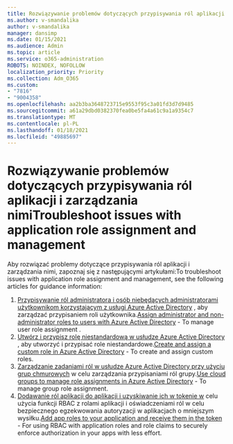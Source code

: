 ```yaml
---
title: Rozwiązywanie problemów dotyczących przypisywania ról aplikacji i zarządzania nimi
ms.author: v-smandalika
author: v-smandalika
manager: dansimp
ms.date: 01/15/2021
ms.audience: Admin
ms.topic: article
ms.service: o365-administration
ROBOTS: NOINDEX, NOFOLLOW
localization_priority: Priority
ms.collection: Adm_O365
ms.custom:
- "7816"
- "9004358"
ms.openlocfilehash: aa2b3ba3648723715e9553f95c3a01fd3d7d9485
ms.sourcegitcommit: a61a29dbd0382370fea0be5fa4a61c9a1a9354c7
ms.translationtype: MT
ms.contentlocale: pl-PL
ms.lasthandoff: 01/18/2021
ms.locfileid: "49885697"
---
```

# <a name="troubleshoot-issues-with-application-role-assignment-and-management"></a><span data-ttu-id="94dce-102">Rozwiązywanie problemów dotyczących przypisywania ról aplikacji i zarządzania nimi</span><span class="sxs-lookup"><span data-stu-id="94dce-102">Troubleshoot issues with application role assignment and management</span></span>

<span data-ttu-id="94dce-103">Aby rozwiązać problemy dotyczące przypisywania ról aplikacji i zarządzania nimi, zapoznaj się z następującymi artykułami:</span><span class="sxs-lookup"><span data-stu-id="94dce-103">To troubleshoot issues with application role assignment and management, see the following articles for guidance information:</span></span>

1. <span data-ttu-id="94dce-104">[Przypisywanie ról administratora i osób niebędących administratorami użytkownikom korzystającym z usługi Azure Active Directory](https://docs.microsoft.com/azure/active-directory/fundamentals/active-directory-users-assign-role-azure-portal) , aby zarządzać przypisaniem roli użytkownika.</span><span class="sxs-lookup"><span data-stu-id="94dce-104">[Assign administrator and non-administrator roles to users with Azure Active Directory](https://docs.microsoft.com/azure/active-directory/fundamentals/active-directory-users-assign-role-azure-portal) - To manage user role assignment .</span></span>
2. <span data-ttu-id="94dce-105">[Utwórz i przypisz rolę niestandardową w usłudze Azure Active Directory](https://docs.microsoft.com/azure/active-directory/roles/custom-create) , aby utworzyć i przypisać role niestandardowe.</span><span class="sxs-lookup"><span data-stu-id="94dce-105">[Create and assign a custom role in Azure Active Directory](https://docs.microsoft.com/azure/active-directory/roles/custom-create) - To create and assign custom roles.</span></span>
3. <span data-ttu-id="94dce-106">[Zarządzanie zadaniami ról w usłudze Azure Active Directory przy użyciu grup chmurowych](https://docs.microsoft.com/azure/active-directory/roles/groups-concept) w celu zarządzania przypisaniami ról grupy.</span><span class="sxs-lookup"><span data-stu-id="94dce-106">[Use cloud groups to manage role assignments in Azure Active Directory](https://docs.microsoft.com/azure/active-directory/roles/groups-concept) - To manage group role assignment.</span></span>
4. <span data-ttu-id="94dce-107">[Dodawanie ról aplikacji do aplikacji i uzyskiwanie ich w tokenie w](https://docs.microsoft.com/azure/active-directory/develop/howto-add-app-roles-in-azure-ad-apps#app-roles-vs-groups) celu użycia funkcji RBAC z rolami aplikacji i oświadczeniami ról w celu bezpiecznego egzekwowania autoryzacji w aplikacjach o mniejszym wysiłku.</span><span class="sxs-lookup"><span data-stu-id="94dce-107">[Add app roles to your application and receive them in the token](https://docs.microsoft.com/azure/active-directory/develop/howto-add-app-roles-in-azure-ad-apps#app-roles-vs-groups) - For using RBAC with application roles and role claims to securely enforce authorization in your apps with less effort.</span></span>
